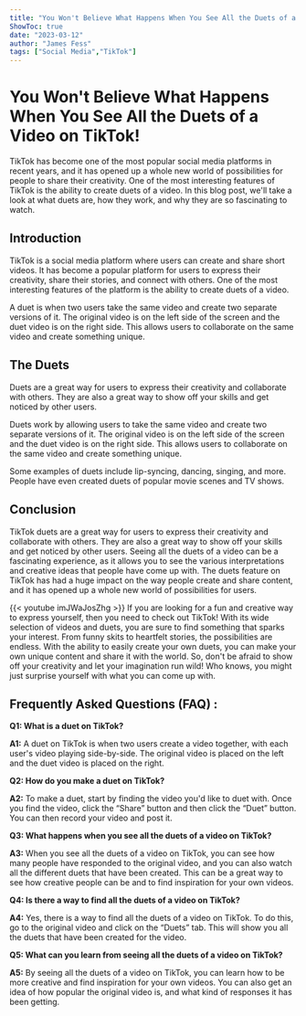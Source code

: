 ```yaml
---
title: "You Won't Believe What Happens When You See All the Duets of a Video on TikTok!"
ShowToc: true 
date: "2023-03-12"
author: "James Fess" 
tags: ["Social Media","TikTok"]
---
```

# You Won't Believe What Happens When You See All the Duets of a Video on TikTok!

TikTok has become one of the most popular social media platforms in recent years, and it has opened up a whole new world of possibilities for people to share their creativity. One of the most interesting features of TikTok is the ability to create duets of a video. In this blog post, we'll take a look at what duets are, how they work, and why they are so fascinating to watch.

## Introduction

TikTok is a social media platform where users can create and share short videos. It has become a popular platform for users to express their creativity, share their stories, and connect with others. One of the most interesting features of the platform is the ability to create duets of a video.

A duet is when two users take the same video and create two separate versions of it. The original video is on the left side of the screen and the duet video is on the right side. This allows users to collaborate on the same video and create something unique.

## The Duets

Duets are a great way for users to express their creativity and collaborate with others. They are also a great way to show off your skills and get noticed by other users.

Duets work by allowing users to take the same video and create two separate versions of it. The original video is on the left side of the screen and the duet video is on the right side. This allows users to collaborate on the same video and create something unique.

Some examples of duets include lip-syncing, dancing, singing, and more. People have even created duets of popular movie scenes and TV shows.

## Conclusion

TikTok duets are a great way for users to express their creativity and collaborate with others. They are also a great way to show off your skills and get noticed by other users. Seeing all the duets of a video can be a fascinating experience, as it allows you to see the various interpretations and creative ideas that people have come up with. The duets feature on TikTok has had a huge impact on the way people create and share content, and it has opened up a whole new world of possibilities for users.

{{< youtube imJWaJosZhg >}} 
If you are looking for a fun and creative way to express yourself, then you need to check out TikTok! With its wide selection of videos and duets, you are sure to find something that sparks your interest. From funny skits to heartfelt stories, the possibilities are endless. With the ability to easily create your own duets, you can make your own unique content and share it with the world. So, don't be afraid to show off your creativity and let your imagination run wild! Who knows, you might just surprise yourself with what you can come up with.

## Frequently Asked Questions (FAQ) :
**Q1: What is a duet on TikTok?**

**A1:** A duet on TikTok is when two users create a video together, with each user's video playing side-by-side. The original video is placed on the left and the duet video is placed on the right. 

**Q2: How do you make a duet on TikTok?**

**A2:** To make a duet, start by finding the video you'd like to duet with. Once you find the video, click the “Share” button and then click the “Duet” button. You can then record your video and post it.

**Q3: What happens when you see all the duets of a video on TikTok?**

**A3:** When you see all the duets of a video on TikTok, you can see how many people have responded to the original video, and you can also watch all the different duets that have been created. This can be a great way to see how creative people can be and to find inspiration for your own videos.

**Q4: Is there a way to find all the duets of a video on TikTok?**

**A4:** Yes, there is a way to find all the duets of a video on TikTok. To do this, go to the original video and click on the “Duets” tab. This will show you all the duets that have been created for the video. 

**Q5: What can you learn from seeing all the duets of a video on TikTok?**

**A5:** By seeing all the duets of a video on TikTok, you can learn how to be more creative and find inspiration for your own videos. You can also get an idea of how popular the original video is, and what kind of responses it has been getting.


